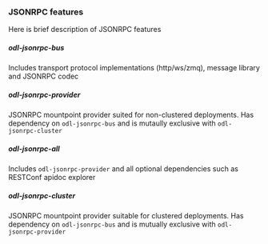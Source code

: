 ### JSONRPC features

Here is brief description of JSONRPC features

##### odl-jsonrpc-bus

Includes transport protocol implementations (http/ws/zmq), message library and JSONRPC codec

##### odl-jsonrpc-provider

JSONRPC mountpoint provider suited for non-clustered deployments. Has dependency on `odl-jsonrpc-bus` and is mutaully exclusive with `odl-jsonrpc-cluster`

##### odl-jsonrpc-all

Includes `odl-jsonrpc-provider` and all optional dependencies such as RESTConf apidoc explorer

##### odl-jsonrpc-cluster

JSONRPC mountpoint provider suitable for clustered deployments. Has dependency on `odl-jsonrpc-bus` and is mutually exclusive with `odl-jsonrpc-provider`